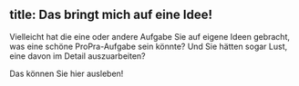 title: Das bringt mich auf eine Idee!
---
Vielleicht hat die eine oder andere Aufgabe Sie auf eigene Ideen gebracht,
was eine schöne ProPra-Aufgabe sein könnte?
Und Sie hätten sogar Lust, eine davon im Detail auszuarbeiten?

Das können Sie hier ausleben!
